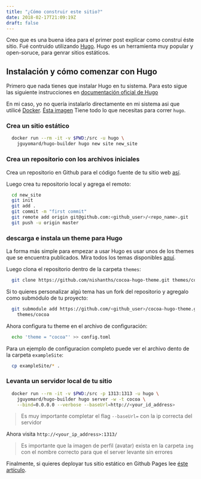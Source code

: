 ```yaml
---
title: "¿Cómo construir este sitio?"
date: 2018-02-17T21:09:19Z
draft: false
---
```


Creo que es una buena idea para el primer post explicar como construí éste sitio. Fué contruido utilizando [Hugo](https://gohugo.io/). Hugo es un herramienta muy popular y open-soruce, para genrar sitios estáticos.

Instalación y cómo comenzar con Hugo
------------------------------------

Primero que nada tienes que instalar Hugo en tu sistema. Para esto sigue las
siguiente instrucciones en [documentación oficial de Hugo](https://gohugo.io/documentation/)

En mi caso, yo no quería instalarlo directamente en mi sistema asi que utilicé 
[Docker](https://www.docker.com/what-docker).
[Ésta imagen](https://hub.docker.com/r/jguyomard/hugo-builder/) Tiene todo lo que necesitas
para correr `hugo`.

### Crea un sitio estático

```bash
  docker run --rm -it -v $PWD:/src -u hugo \
    jguyomard/hugo-builder hugo new site new_site
```

### Crea un repositorio con los archivos iniciales

Crea un repositorio en Github para el código fuente de tu sitio web [así](https://github.com/new).

Luego crea tu repositorio local y agrega el remoto:

```bash
  cd new_site
  git init
  git add .
  git commit -m "first commit"
  git remote add origin git@github.com:<github_user>/<repo_name>.git
  git push -u origin master
```

### descarga e instala un theme para Hugo

La forma más simple para empezar a usar Hugo es usar unos de los themes que se
encuentra publicados. Mira todos los temas disponibles [aquí](https://themes.gohugo.io/).

Luego clona el repositorio dentro de la carpeta `themes`:

```bash
  git clone https://github.com/nishanths/cocoa-hugo-theme.git themes/cocoa
```

Si to quieres personalizar algú tema has un fork del repositorio y agregalo
como submódulo de tu proyecto:

```bash
  git submodule add https://github.com/<github_user>/cocoa-hugo-theme.git \
    themes/cocoa
```

Ahora configura tu theme en el archivo de configuración:

```bash
  echo 'theme = "cocoa"' >> config.toml
```

Para un ejemplo de configuracion completo puede ver el archivo dento de la carpeta `exampleSite`:

```bash
  cp exampleSite/* .
```
### Levanta un servidor local de tu sitio

```bash
  docker run --rm -it -v $PWD:/src -p 1313:1313 -u hugo \
    jguyomard/hugo-builder hugo server -w -t cocoa \
    --bind=0.0.0.0 --verbose --baseUrl=http://<your_id_address>
```

> Es muy importante completar el flag `--baseUrl=` con la ip correcta del
> servidor

Ahora visita `http://<your_ip_address>:1313/`
> Es importante que la imagen de perfil (avatar) exista en la carpeta `img`
> con el nombre correcto para que el server levante sin errores

Finalmente, si quieres deployar tus sitio estático en Github Pages lee
[éste artículo](https://gohugo.io/hosting-and-deployment/hosting-on-github/).
